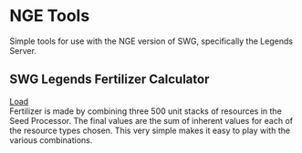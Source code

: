 # NGE Tools
Simple tools for use with the NGE version of SWG, specifically the Legends Server.

## SWG Legends Fertilizer Calculator
[Load](https://tatwi.github.io/nge-tools/fertcalc/fertcalc.html)  
Fertilizer is made by combining three 500 unit stacks of resources in the Seed Processor. The final values are the sum of inherent values for each of the resource types chosen. This very simple makes it easy to play with the various combinations.  

